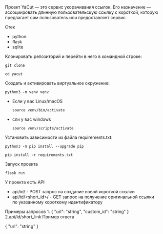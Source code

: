 Проект YaCut — это сервис укорачивания ссылок. Его назначение — ассоциировать длинную пользовательскую ссылку с короткой, которую предлагает сам пользователь или предоставляет сервис.

Стек
- python
- flask
- sqlite

Клонировать репозиторий и перейти в него в командной строке:

```
git clone 
```

```
cd yacut
```

Cоздать и активировать виртуальное окружение:

```
python3 -m venv venv
```

* Если у вас Linux/macOS

    ```
    source venv/bin/activate
    ```

* сли у вас windows

    ```
    source venv/scripts/activate
    ```

Установить зависимости из файла requirements.txt:

```
python3 -m pip install --upgrade pip
```

```
pip install -r requirements.txt
```

Запуск проекта
```
flask run
```

У проекта есть API
- api/id/ - POST запрос на создание новой короткой ссылки
- api/id/<short_id>/ - GET запрос на получение оригинальной ссылки по указанному короткому идентификатору

Примеры запросов 
1.
{
  "url": "string",
  "custom_id": "string"
}
2.api/id/short_link 
Пример ответа

{
  "url": "string"
}